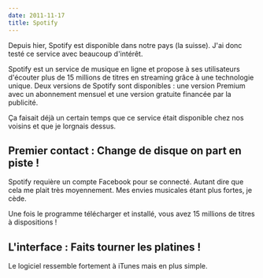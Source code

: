 ```yaml
---
date: 2011-11-17
title: Spotify
---
```

Depuis hier, Spotify est disponible dans notre pays (la suisse). J'ai donc testé ce service avec beaucoup d'intérêt.

<!--more-->Spotify est un service de musique en ligne et propose à ses utilisateurs d'écouter plus de 15 millions de titres en streaming grâce à une technologie unique. Deux versions de Spotify sont disponibles : une version Premium avec un abonnement mensuel et une version gratuite financée par la publicité.

Ça faisait déjà un certain temps que ce service était disponible chez nos voisins et que je lorgnais dessus.
<h2>Premier contact : Change de disque on part en piste !</h2>
Spotify requière un compte Facebook pour se connecté. Autant dire que cela me plait très moyennement. Mes envies musicales étant plus fortes, je cède.

Une fois le programme télécharger et installé, vous avez 15 millions de titres à dispositions !
<h2>L'interface : Faits tourner les platines !</h2>
Le logiciel ressemble fortement à iTunes mais en plus simple.

